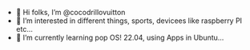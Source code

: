 - 👋 Hi folks, I’m @cocodrillovuitton
- 👀 I’m interested in different things, sports, devicees like raspberry PI etc...
- 🌱 I’m currently learning pop OS! 22.04, using Apps in Ubuntu...

<!---
drillovuitt/drillovuitt is a ✨ special ✨ repository because its `README.md` (this file) appears on your GitHub profile.
You can click the Preview link to take a look at your changes.
--->
